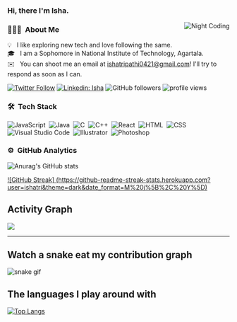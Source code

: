 ### Hi, there I'm Isha.

<img alt="Night Coding" src="https://media.giphy.com/media/L1R1tvI9svkIWwpVYr/giphy.gif" align="right"/>

<!-- ## 👋 &nbsp;Hey there! I'm Isha-->

### 👨🏻‍💻 &nbsp;About Me

💡 &nbsp; I like exploring new tech and love following the same.\
🎓 &nbsp; I am a Sophomore in National Institute of Technology, Agartala.\
✉️ &nbsp; You can shoot me an email at ishatripathi0421@gmail.com! I'll try to respond as soon as I can.

[![Twitter Follow](https://img.shields.io/twitter/follow/ishatri04?label=Follow)](https://twitter.com/intent/follow?screen_name=ishatri04)
[![Linkedin: Isha](https://img.shields.io/badge/-Isha-blue?style=flat-square&logo=Linkedin&logoColor=white&link=https://www.linkedin.com/in/ishatri04/)](https://www.linkedin.com/in/ishatri04/)
![GitHub followers](https://img.shields.io/github/followers/ishatri?label=Follow&style=social)
<img alt = "profile views" src="https://komarev.com/ghpvc/?username=ishatri&color=brightgreen">  


### 🛠 &nbsp;Tech Stack

![JavaScript](https://img.shields.io/badge/-JavaScript-05122A?style=flat&logo=javascript)&nbsp;
![Java](https://img.shields.io/badge/-Java-05122A?style=flat&logo=Java&logoColor=FFA518)&nbsp;
![C](https://img.shields.io/badge/-C-05122A?style=flat&logo=C&logoColor=A8B9CC)&nbsp;
![C++](https://img.shields.io/badge/-C++-05122A?style=flat&logo=C%2B%2B&logoColor=00599C)&nbsp;
![React](https://img.shields.io/badge/-React-05122A?style=flat&logo=react)&nbsp;
![HTML](https://img.shields.io/badge/-HTML-05122A?style=flat&logo=HTML5)&nbsp;
![CSS](https://img.shields.io/badge/-CSS-05122A?style=flat&logo=CSS3&logoColor=1572B6)&nbsp;
![Visual Studio Code](https://img.shields.io/badge/-Visual%20Studio%20Code-05122A?style=flat&logo=visual-studio-code&logoColor=007ACC)&nbsp;
![Illustrator](https://img.shields.io/badge/-Illustrator-05122A?style=flat&logo=adobe-illustrator)&nbsp;
![Photoshop](https://img.shields.io/badge/-Photoshop-05122A?style=flat&logo=adobe-photoshop)&nbsp;


### ⚙️ &nbsp;GitHub Analytics

![Anurag's GitHub stats](https://github-readme-stats.vercel.app/api?username=ishatri&show_icons=true&theme=radical)


[![GitHub Streak]
(https://github-readme-streak-stats.herokuapp.com?user=ishatri&theme=dark&date_format=M%20j%5B%2C%20Y%5D)](https://git.io/streak-stats)

## Activity Graph
<img src = "https://activity-graph.herokuapp.com/graph?username=ishatri&theme=react-dark">



------------------



 ## Watch a snake eat my contribution graph
![snake gif](https://github.com/ishatri/ishatri/blob/output/github-contribution-grid-snake.gif)
 
  
 ## The languages I play around with 
 [![Top Langs](https://github-readme-stats.vercel.app/api/top-langs/?username=ishatri)](https://github.com/ishatri/github-readme-stats)
 

 

 

 

